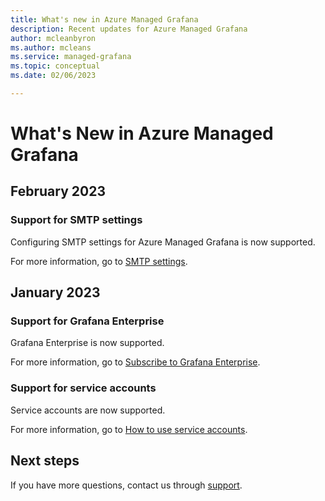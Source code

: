 ```yaml
---
title: What's new in Azure Managed Grafana
description: Recent updates for Azure Managed Grafana
author: mcleanbyron
ms.author: mcleans
ms.service: managed-grafana
ms.topic: conceptual
ms.date: 02/06/2023

---
```


# What's New in Azure Managed Grafana

## February 2023

### Support for SMTP settings

Configuring SMTP settings for Azure Managed Grafana is now supported.

For more information, go to [SMTP settings](how-to-smtp-settings.md).

## January 2023

### Support for Grafana Enterprise

Grafana Enterprise is now supported.

For more information, go to [Subscribe to Grafana Enterprise](how-to-grafana-enterprise.md).

### Support for service accounts

Service accounts are now supported.

For more information, go to [How to use service accounts](how-to-service-accounts.md).

## Next steps

If you have more questions, contact us through [support](https://azure.microsoft.com/support/options/).

